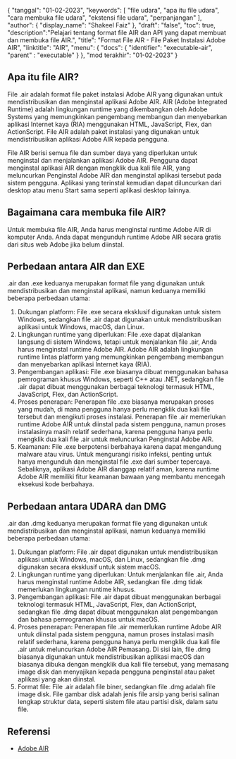 {
"tanggal": "01-02-2023",
  "keywords": [
"file udara",
"apa itu file udara",
"cara membuka file udara",
"ekstensi file udara",
"perpanjangan"
],
  "author": {
"display_name": "Shakeel Faiz"
},
"draft": "false",
"toc": true,
  "description":"Pelajari tentang format file AIR dan API yang dapat membuat dan membuka file AIR.",
"title": "Format File AIR - File Paket Instalasi Adobe AIR",
"linktitle": "AIR",
  "menu": {
    "docs": {
      "identifier": "executable-air",
"parent" : "executable"
}
},
"mod terakhir": "01-02-2023"
}

## Apa itu file AIR?

File .air adalah format file paket instalasi Adobe AIR yang digunakan untuk mendistribusikan dan menginstal aplikasi Adobe AIR. AIR (Adobe Integrated Runtime) adalah lingkungan runtime yang dikembangkan oleh Adobe Systems yang memungkinkan pengembang membangun dan menyebarkan aplikasi Internet kaya (RIA) menggunakan HTML, JavaScript, Flex, dan ActionScript. File AIR adalah paket instalasi yang digunakan untuk mendistribusikan aplikasi Adobe AIR kepada pengguna.

File AIR berisi semua file dan sumber daya yang diperlukan untuk menginstal dan menjalankan aplikasi Adobe AIR. Pengguna dapat menginstal aplikasi AIR dengan mengklik dua kali file AIR, yang meluncurkan Penginstal Adobe AIR dan menginstal aplikasi tersebut pada sistem pengguna. Aplikasi yang terinstal kemudian dapat diluncurkan dari desktop atau menu Start sama seperti aplikasi desktop lainnya.

## Bagaimana cara membuka file AIR?

Untuk membuka file AIR, Anda harus menginstal runtime Adobe AIR di komputer Anda. Anda dapat mengunduh runtime Adobe AIR secara gratis dari situs web Adobe jika belum diinstal.

## Perbedaan antara AIR dan EXE

.air dan .exe keduanya merupakan format file yang digunakan untuk mendistribusikan dan menginstal aplikasi, namun keduanya memiliki beberapa perbedaan utama:

1. Dukungan platform: File .exe secara eksklusif digunakan untuk sistem Windows, sedangkan file .air dapat digunakan untuk mendistribusikan aplikasi untuk Windows, macOS, dan Linux.
2. Lingkungan runtime yang diperlukan: File .exe dapat dijalankan langsung di sistem Windows, tetapi untuk menjalankan file .air, Anda harus menginstal runtime Adobe AIR. Adobe AIR adalah lingkungan runtime lintas platform yang memungkinkan pengembang membangun dan menyebarkan aplikasi Internet kaya (RIA).
3. Pengembangan aplikasi: File .exe biasanya dibuat menggunakan bahasa pemrograman khusus Windows, seperti C++ atau .NET, sedangkan file .air dapat dibuat menggunakan berbagai teknologi termasuk HTML, JavaScript, Flex, dan ActionScript.
4. Proses penerapan: Penerapan file .exe biasanya merupakan proses yang mudah, di mana pengguna hanya perlu mengklik dua kali file tersebut dan mengikuti proses instalasi. Penerapan file .air memerlukan runtime Adobe AIR untuk diinstal pada sistem pengguna, namun proses instalasinya masih relatif sederhana, karena pengguna hanya perlu mengklik dua kali file .air untuk meluncurkan Penginstal Adobe AIR.
5. Keamanan: File .exe berpotensi berbahaya karena dapat mengandung malware atau virus. Untuk mengurangi risiko infeksi, penting untuk hanya mengunduh dan menginstal file .exe dari sumber tepercaya. Sebaliknya, aplikasi Adobe AIR dianggap relatif aman, karena runtime Adobe AIR memiliki fitur keamanan bawaan yang membantu mencegah eksekusi kode berbahaya.

## Perbedaan antara UDARA dan DMG

.air dan .dmg keduanya merupakan format file yang digunakan untuk mendistribusikan dan menginstal aplikasi, namun keduanya memiliki beberapa perbedaan utama:

1. Dukungan platform: File .air dapat digunakan untuk mendistribusikan aplikasi untuk Windows, macOS, dan Linux, sedangkan file .dmg digunakan secara eksklusif untuk sistem macOS.
2. Lingkungan runtime yang diperlukan: Untuk menjalankan file .air, Anda harus menginstal runtime Adobe AIR, sedangkan file .dmg tidak memerlukan lingkungan runtime khusus.
3. Pengembangan aplikasi: File .air dapat dibuat menggunakan berbagai teknologi termasuk HTML, JavaScript, Flex, dan ActionScript, sedangkan file .dmg dapat dibuat menggunakan alat pengembangan dan bahasa pemrograman khusus untuk macOS.
4. Proses penerapan: Penerapan file .air memerlukan runtime Adobe AIR untuk diinstal pada sistem pengguna, namun proses instalasi masih relatif sederhana, karena pengguna hanya perlu mengklik dua kali file .air untuk meluncurkan Adobe AIR Pemasang. Di sisi lain, file .dmg biasanya digunakan untuk mendistribusikan aplikasi macOS dan biasanya dibuka dengan mengklik dua kali file tersebut, yang memasang image disk dan menyajikan kepada pengguna penginstal atau paket aplikasi yang akan diinstal.
5. Format file: File .air adalah file biner, sedangkan file .dmg adalah file image disk. File gambar disk adalah jenis file arsip yang berisi salinan lengkap struktur data, seperti sistem file atau partisi disk, dalam satu file.

## Referensi
* [Adobe AIR](https://en.wikipedia.org/wiki/Adobe_AIR)


